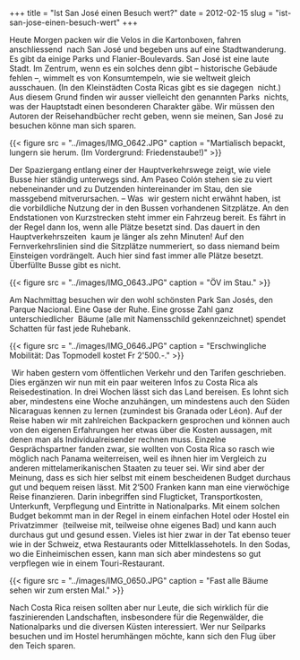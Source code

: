 +++
title = "Ist San José einen Besuch wert?"
date = 2012-02-15
slug = "ist-san-jose-einen-besuch-wert"
+++

Heute Morgen packen wir die Velos in die Kartonboxen, fahren
anschliessend  nach San José und begeben uns auf eine Stadtwanderung. Es
gibt da einige Parks und Flanier-Boulevards. San José ist eine laute
Stadt. Im Zentrum, wenn es ein solches denn gibt – historische Gebäude
fehlen –, wimmelt es von Konsumtempeln, wie sie weltweit gleich
ausschauen. (In den Kleinstädten Costa Ricas gibt es sie dagegen
 nicht.) Aus diesem Grund finden wir ausser vielleicht den genannten
Parks  nichts, was der Hauptstadt einen besonderen Charakter gäbe. Wir
müssen den Autoren der Reisehandbücher recht geben, wenn sie meinen, San
José zu besuchen könne man sich sparen.  

{{< figure src = "../images/IMG_0642.JPG" caption = "Martialisch bepackt, lungern sie herum. (Im Vordergrund: Friedenstaube!)" >}}

Der Spaziergang entlang einer der Hauptverkehrswege zeigt, wie viele
Busse hier ständig unterwegs sind. Am Paseo Colón stehen sie zu viert
nebeneinander und zu Dutzenden hintereinander im Stau, den sie
massgebend mitverursachen. – Was  wir gestern nicht erwähnt haben, ist
die vorbildliche Nutzung der in den Bussen vorhandenen Sitzplätze. An
den Endstationen von Kurzstrecken steht immer ein Fahrzeug bereit. Es
fährt in der Regel dann los, wenn alle Plätze besetzt sind. Das dauert
in den Hauptverkehrszeiten  kaum je länger als zehn Minuten! Auf den
Fernverkehrslinien sind die Sitzplätze nummeriert, so dass niemand beim
Einsteigen vordrängelt. Auch hier sind fast immer alle Plätze besetzt.
Überfüllte Busse gibt es nicht. 

{{< figure src = "../images/IMG_0643.JPG" caption = "ÖV im Stau." >}}

Am Nachmittag besuchen wir den wohl schönsten Park San Josés, den Parque
Nacional. Eine Oase der Ruhe. Eine grosse Zahl ganz unterschiedlicher
 Bäume (alle mit Namensschild gekennzeichnet) spendet Schatten für fast
jede Ruhebank. 

{{< figure src = "../images/IMG_0646.JPG" caption = "Erschwingliche Mobilität: Das Topmodell kostet Fr 2'500.-." >}}

 Wir haben gestern vom öffentlichen Verkehr und den Tarifen geschrieben.
Dies ergänzen wir nun mit ein paar weiteren Infos zu Costa Rica als
Reisedestination. In drei Wochen lässt sich das Land bereisen. Es lohnt
sich aber, mindestens eine Woche anzuhängen, um mindestens auch den
Süden Nicaraguas kennen zu lernen (zumindest bis Granada oder Léon). Auf
der Reise haben wir mit zahlreichen Backpackern gesprochen und können
auch von den eigenen Erfahrungen her etwas über die Kosten aussagen, mit
denen man als Individualreisender rechnen muss. Einzelne
Gesprächspartner fanden zwar, sie wollten von Costa Rica so rasch wie
möglich nach Panama weiterreisen, weil es ihnen hier im Vergleich zu
anderen mittelamerikanischen Staaten zu teuer sei. Wir sind aber der
Meinung, dass es sich hier selbst mit einem bescheidenen Budget durchaus
gut und bequem reisen lässt. Mit 2‘500 Franken kann man eine vierwöchige
Reise finanzieren. Darin inbegriffen sind Flugticket, Transportkosten,
Unterkunft, Verpflegung und Eintritte in Nationalparks. Mit einem
solchen Budget bekommt man in der Regel in einem einfachen Hotel oder
Hostel ein Privatzimmer  (teilweise mit, teilweise ohne eigenes Bad) und
kann auch durchaus gut und gesund essen. Vieles ist hier zwar in der Tat
ebenso teuer wie in der Schweiz, etwa Restaurants oder
Mittelklassehotels. In den Sodas, wo die Einheimischen essen, kann man
sich aber mindestens so gut verpflegen wie in einem Touri-Restaurant.

{{< figure src = "../images/IMG_0650.JPG" caption = "Fast alle Bäume sehen wir zum ersten Mal." >}}

Nach Costa Rica reisen sollten aber nur Leute, die sich wirklich für die
faszinierenden Landschaften, insbesondere für die Regenwälder, die
Nationalparks und die diversen Küsten interessiert. Wer nur Seilparks
besuchen und im Hostel herumhängen möchte, kann sich den Flug über den
Teich sparen.
